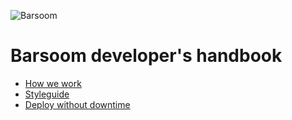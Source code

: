 ![Barsoom](http://barsoom.se/barsoom.png)

# Barsoom developer's handbook

* [How we work](/barsoom/devbook/blob/master/how_we_work)
* [Styleguide](/barsoom/devbook/blob/master/styleguide)
* [Deploy without downtime](/barsoom/devbook/blob/master/deploy_without_downtime)
